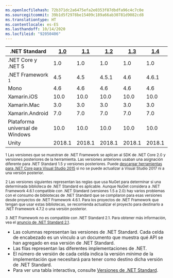 ```yaml
---
ms.openlocfilehash: 72b371dc2a6475efa2e0353f87dbdfa96c4c7c0e
ms.sourcegitcommit: 39b1d5f2978be15409c189a66ab30781d9082cd8
ms.translationtype: HT
ms.contentlocale: es-ES
ms.lasthandoff: 10/14/2020
ms.locfileid: "92050406"
---
```

| .NET Standard              | [1.0]  | [1.1]  | [1.2] | [1.3] | [1.4] | [1.5]              | [1.6]              | [2.0]               | [2.1] |
|----------------------------|--------|--------|-------|-------|-------|--------------------|--------------------|---------------------|---------------------
| .NET Core y .NET 5       | 1.0    | 1.0    | 1.0   | 1.0   | 1.0   | 1.0                | 1.0                | 2.0                 | 3.0 |
| .NET Framework <sup>1</sup>| 4.5    | 4.5    | 4.5.1 | 4.6   | 4.6.1 | 4.6.1 <sup>2</sup> | 4.6.1 <sup>2</sup> | 4.6.1 <sup>2</sup>  | N/A<sup>3</sup> |
| Mono                       | 4.6    | 4.6    | 4.6   | 4.6   | 4.6   | 4.6                | 4.6                | 5.4                 | 6.4 |
| Xamarin.iOS                | 10.0   | 10.0   | 10.0  | 10.0  | 10.0  | 10.0               | 10.0               | 10.14               | 12.16 |
| Xamarin.Mac                | 3.0    | 3.0    | 3.0   | 3.0   | 3.0   | 3.0                | 3.0                | 3.8                 | 5.16 |
| Xamarin.Android            | 7.0    | 7.0    | 7.0   | 7.0   | 7.0   | 7.0                | 7.0                | 8.0                 | 10.0 |
| Plataforma universal de Windows | 10.0   | 10.0   | 10.0  | 10.0  | 10.0  | 10.0.16299         | 10.0.16299         | 10.0.16299          | TBD |
| Unity                      | 2018.1 | 2018.1 | 2018.1| 2018.1| 2018.1| 2018.1             |  2018.1            | 2018.1              | TBD |

<sup>1 Las versiones que se muestran de .NET Framework se aplican al SDK de .NET Core 2.0 y versiones posteriores de la herramienta. Las versiones anteriores usaban una asignación diferente para .NET Standard 1.5 y versiones posteriores. Puede [descargar herramientas para .NET Core para Visual Studio 2015](https://github.com/dotnet/core/blob/master/release-notes/download-archive.md) si no se puede actualizar a Visual Studio 2017 ni a una versión posterior.</sup>

<sup>2 Las versiones siguientes representan las reglas que usa NuGet para determinar si una determinada biblioteca de .NET Standard es aplicable. Aunque NuGet considera a .NET Framework 4.6.1 compatible con .NET Standard (versiones 1.5 a 2.0) hay varios problemas con el consumo de bibliotecas de .NET Standard que se compilaron para esas versiones desde proyectos de .NET Framework 4.6.1. Para los proyectos de .NET Framework que tengan que usar estas bibliotecas, se recomienda actualizar el proyecto para destinarlo a .NET Framework 4.7.2 o una versión posterior.</sup>

<sup>3 .NET Framework no es compatible con .NET Standard 2.1. Para obtener más información, vea el [anuncio de .NET Standard 2.1](https://devblogs.microsoft.com/dotnet/announcing-net-standard-2-1/).</sup>

- Las columnas representan las versiones de .NET Standard. Cada celda de encabezado es un vínculo a un documento que muestra qué API se han agregado en esa versión de .NET Standard.
- Las filas representan las diferentes implementaciones de .NET.
- El número de versión de cada celda indica la versión *mínima* de la implementación que necesitará para tener como destino dicha versión de .NET Standard.
- Para ver una tabla interactiva, consulte [Versiones de .NET Standard](https://dotnet.microsoft.com/platform/dotnet-standard#versions).

[1.0]: https://github.com/dotnet/standard/blob/master/docs/versions/netstandard1.0.md
[1.1]: https://github.com/dotnet/standard/blob/master/docs/versions/netstandard1.1.md
[1.2]: https://github.com/dotnet/standard/blob/master/docs/versions/netstandard1.2.md
[1.3]: https://github.com/dotnet/standard/blob/master/docs/versions/netstandard1.3.md
[1.4]: https://github.com/dotnet/standard/blob/master/docs/versions/netstandard1.4.md
[1.5]: https://github.com/dotnet/standard/blob/master/docs/versions/netstandard1.5.md
[1.6]: https://github.com/dotnet/standard/blob/master/docs/versions/netstandard1.6.md
[2.0]: https://github.com/dotnet/standard/blob/master/docs/versions/netstandard2.0.md
[2.1]: https://github.com/dotnet/standard/blob/master/docs/versions/netstandard2.1.md
